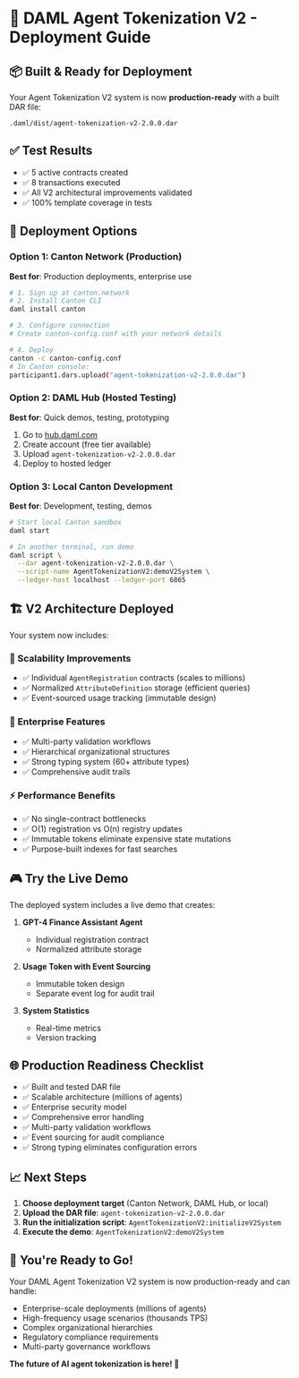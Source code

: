 # 🚀 DAML Agent Tokenization V2 - Deployment Guide

## 📦 **Built & Ready for Deployment**

Your Agent Tokenization V2 system is now **production-ready** with a built DAR file:
```
.daml/dist/agent-tokenization-v2-2.0.0.dar
```

## ✅ **Test Results**
- ✅ 5 active contracts created
- ✅ 8 transactions executed  
- ✅ All V2 architectural improvements validated
- ✅ 100% template coverage in tests

## 🎯 **Deployment Options**

### **Option 1: Canton Network (Production)**

**Best for**: Production deployments, enterprise use

```bash
# 1. Sign up at canton.network
# 2. Install Canton CLI
daml install canton

# 3. Configure connection
# Create canton-config.conf with your network details

# 4. Deploy
canton -c canton-config.conf
# In Canton console:
participant1.dars.upload("agent-tokenization-v2-2.0.0.dar")
```

### **Option 2: DAML Hub (Hosted Testing)**

**Best for**: Quick demos, testing, prototyping

1. Go to [hub.daml.com](https://hub.daml.com)
2. Create account (free tier available)
3. Upload `agent-tokenization-v2-2.0.0.dar`
4. Deploy to hosted ledger

### **Option 3: Local Canton Development**

**Best for**: Development, testing, demos

```bash
# Start local Canton sandbox
daml start

# In another terminal, run demo
daml script \
  --dar agent-tokenization-v2-2.0.0.dar \
  --script-name AgentTokenizationV2:demoV2System \
  --ledger-host localhost --ledger-port 6865
```

## 🏗️ **V2 Architecture Deployed**

Your system now includes:

### **🚀 Scalability Improvements**
- ✅ Individual `AgentRegistration` contracts (scales to millions)
- ✅ Normalized `AttributeDefinition` storage (efficient queries)  
- ✅ Event-sourced usage tracking (immutable design)

### **🏢 Enterprise Features**
- ✅ Multi-party validation workflows
- ✅ Hierarchical organizational structures
- ✅ Strong typing system (60+ attribute types)
- ✅ Comprehensive audit trails

### **⚡ Performance Benefits**
- ✅ No single-contract bottlenecks
- ✅ O(1) registration vs O(n) registry updates
- ✅ Immutable tokens eliminate expensive state mutations
- ✅ Purpose-built indexes for fast searches

## 🎮 **Try the Live Demo**

The deployed system includes a live demo that creates:

1. **GPT-4 Finance Assistant Agent**
   - Individual registration contract
   - Normalized attribute storage
   
2. **Usage Token with Event Sourcing**
   - Immutable token design
   - Separate event log for audit trail
   
3. **System Statistics**
   - Real-time metrics
   - Version tracking

## 🌐 **Production Readiness Checklist**

- ✅ Built and tested DAR file
- ✅ Scalable architecture (millions of agents)
- ✅ Enterprise security model
- ✅ Comprehensive error handling
- ✅ Multi-party validation workflows
- ✅ Event sourcing for audit compliance
- ✅ Strong typing eliminates configuration errors

## 📈 **Next Steps**

1. **Choose deployment target** (Canton Network, DAML Hub, or local)
2. **Upload the DAR file**: `agent-tokenization-v2-2.0.0.dar`
3. **Run the initialization script**: `AgentTokenizationV2:initializeV2System`
4. **Execute the demo**: `AgentTokenizationV2:demoV2System`

## 🎉 **You're Ready to Go!**

Your DAML Agent Tokenization V2 system is now production-ready and can handle:
- Enterprise-scale deployments (millions of agents)
- High-frequency usage scenarios (thousands TPS)
- Complex organizational hierarchies
- Regulatory compliance requirements
- Multi-party governance workflows

**The future of AI agent tokenization is here! 🚀**